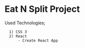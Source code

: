 # Eat N Split Project

Used Technologies;

      1) CSS 3 
      2) React
          - Create React App